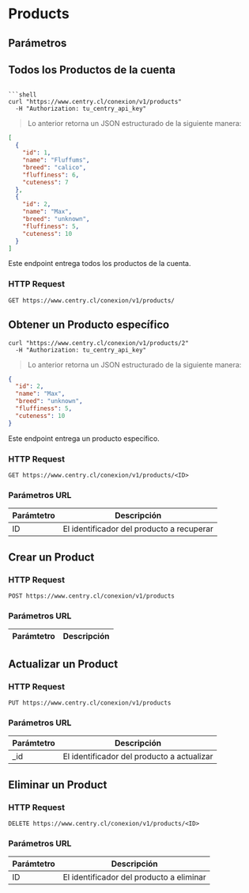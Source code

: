# Products

## Parámetros




## Todos los Productos de la cuenta
```

```shell
curl "https://www.centry.cl/conexion/v1/products"
  -H "Authorization: tu_centry_api_key"
```

> Lo anterior retorna un JSON estructurado de la siguiente manera:

```json
[
  {
    "id": 1,
    "name": "Fluffums",
    "breed": "calico",
    "fluffiness": 6,
    "cuteness": 7
  },
  {
    "id": 2,
    "name": "Max",
    "breed": "unknown",
    "fluffiness": 5,
    "cuteness": 10
  }
]
```

Este endpoint entrega todos los productos de la cuenta.

### HTTP Request

`GET https://www.centry.cl/conexion/v1/products/`




## Obtener un Producto específico

```shell
curl "https://www.centry.cl/conexion/v1/products/2"
  -H "Authorization: tu_centry_api_key"
```

> Lo anterior retorna un JSON estructurado de la siguiente manera:

```json
{
  "id": 2,
  "name": "Max",
  "breed": "unknown",
  "fluffiness": 5,
  "cuteness": 10
}
```

Este endpoint entrega un producto específico.

### HTTP Request

`GET https://www.centry.cl/conexion/v1/products/<ID>`

### Parámetros URL

Parámtetro | Descripción
---------- | -----------
ID | El identificador del producto a recuperar




## Crear un Product

### HTTP Request

`POST https://www.centry.cl/conexion/v1/products`

### Parámetros URL

Parámtetro | Descripción
---------- | -----------




## Actualizar un Product

### HTTP Request

`PUT https://www.centry.cl/conexion/v1/products`

### Parámetros URL

Parámtetro | Descripción
---------- | -----------
_id | El identificador del producto a actualizar





## Eliminar un Product

### HTTP Request

`DELETE https://www.centry.cl/conexion/v1/products/<ID>`

### Parámetros URL

Parámtetro | Descripción
---------- | -----------
ID | El identificador del producto a eliminar